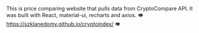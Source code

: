 This is price comparing website that pulls data from CryptoCompare API.
It was built with React, material-ui, recharts and axios.
👁️ https://szklanedomy.github.io/cryptoindex/ 👁️